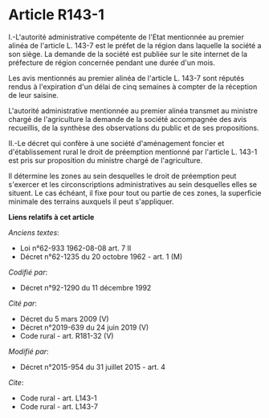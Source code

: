 # Article R143-1

I.-L'autorité administrative compétente de l'Etat mentionnée au premier alinéa de l'article L. 143-7 est le préfet de la
région dans laquelle la société a son siège. La demande de la société est publiée sur le site internet de la préfecture de
région concernée pendant une durée d'un mois. 

Les avis mentionnés au premier alinéa de l'article L. 143-7 sont réputés rendus à l'expiration d'un délai de cinq semaines à
compter de la réception de leur saisine. 

L'autorité administrative mentionnée au premier alinéa transmet au ministre chargé de l'agriculture la demande de la société
accompagnée des avis recueillis, de la synthèse des observations du public et de ses propositions. 

II.-Le décret qui confère à une société d'aménagement foncier et d'établissement rural le droit de préemption mentionné par
l'article L. 143-1 est pris sur proposition du ministre chargé de l'agriculture. 

Il détermine les zones au sein desquelles le droit de préemption peut s'exercer et les circonscriptions administratives au
sein desquelles elles se situent. Le cas échéant, il fixe pour tout ou partie de ces zones, la superficie minimale des
terrains auxquels il peut s'appliquer.

**Liens relatifs à cet article**

_Anciens textes_:

  - Loi n°62-933 1962-08-08 art. 7 II
  - Décret n°62-1235 du 20 octobre 1962 - art. 1 (M)

_Codifié par_:

  - Décret n°92-1290 du 11 décembre 1992

_Cité par_:

  - Décret du 5 mars 2009 (V)
  - Décret n°2019-639 du 24 juin 2019 (V)
  - Code rural - art. R181-32 (V)

_Modifié par_:

  - Décret n°2015-954 du 31 juillet 2015 - art. 4

_Cite_:

  - Code rural - art. L143-1
  - Code rural - art. L143-7
